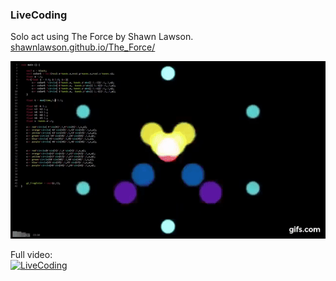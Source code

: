 ### LiveCoding 

Solo act using The Force by Shawn Lawson.<br />
[shawnlawson.github.io/The_Force/](https://shawnlawson.github.io/The_Force/)

<img src="LiveCoding.gif" >

Full video:<br />
          [![LiveCoding](https://img.youtube.com/vi/IHLKVYGfNdU/0.jpg)](https://youtu.be/IHLKVYGfNdU)
